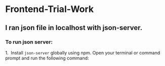 # Frontend-Trial-Work

## I ran json file in localhost with json-server.

### To run json server:
1.&nbsp; Install `json-server` globally using npm. Open your terminal or command prompt and run the following command:
